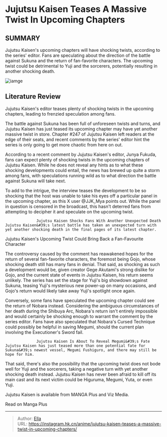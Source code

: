 # Jujutsu Kaisen Teases A Massive Twist In Upcoming Chapters


## SUMMARY 



  Jujutsu Kaisen&#39;s upcoming chapters will have shocking twists, according to the series&#39; editor.   Fans are speculating about the direction of the battle against Sukuna and the return of fan-favorite characters.   The upcoming twist could be detrimental to Yuji and the sorcerers, potentially resulting in another shocking death.  

![iamge](https://static1.srcdn.com/wordpress/wp-content/uploads/2023/09/jjk-chapter-236-featuring-yuji-and-sukuna.jpg)

## Literature Review

Jujutsu Kaisen&#39;s editor teases plenty of shocking twists in the upcoming chapters, leading to frenzied speculation among fans. 




The battle against Sukuna has been full of unforeseen twists and turns, and Jujutsu Kaisen has just teased its upcoming chapter may have yet another massive twist in store. Chapter #247 of Jujutsu Kaisen left readers at the edge of their seats, and recent comments by the series&#39; editor hint the series is only going to get more chaotic from here on out.




According to a recent comment by Jujutsu Kaisen&#39;s editor, Junya Fukuda, fans can expect plenty of shocking twists in the upcoming chapters of Jujutsu Kaisen. While he does not reveal any hints as to what these shocking developments could entail, the news has brewed up quite a storm among fans, with speculations running wild as to what direction the battle against Sukuna will take next.


 

To add to the intrigue, the interview teases the development to be so shocking that the host was unable to take his eyes off a particular panel in the upcoming chapter, as this X user @JJK_Mya points out. While the panel in question is censored in the broadcast, this hasn&#39;t deterred fans from attempting to decipher it and speculate on the upcoming twist.

                  Jujutsu Kaisen Shocks Fans With Another Unexpected Death   Jujutsu Kaisen&#39;s latest battle has taken an unexpected turn with yet another shocking death in the final pages of its latest chapter.   





 Jujutsu Kaisen&#39;s Upcoming Twist Could Bring Back a Fan-Favourite Character 
          

The controversy caused by the comment has reawakened hopes for the return of several fan-favorite characters, the foremost being Gojo, whose shocking death still has many fans in denial. That said, as shocking as such a development would be, given creator Gege Akutami&#39;s strong dislike for Gojo, and the current state of events in Jujutsu Kaisen, his return seems unlikely. The series has set the stage for Yuji&#39;s big showdown against Sukuna, teasing Yuji&#39;s mysterious new power-up on many occasions, and Gojo&#39;s return would likely take away Yuji&#39;s spotlight once again.

          




Conversely, some fans have speculated the upcoming chapter could see the return of Nobara instead. Considering the ambiguous circumstances of her death during the Shibuya Arc, Nobara&#39;s return isn&#39;t entirely impossible and would certainly be shocking enough to warrant the comment by the series editor. Fans have also speculated that Nobara&#39;s Cursed Technique could possibly be helpful in saving Megumi, should the current plan involving the Executioner&#39;s Sword fail.

                  Jujutsu Kaisen Is About To Reveal Megumi&#39;s Fate   Jujutsu Kaisen has just teased more than one potential fate for Sukuna&#39;s newest vessel, Megumi Fushiguro, and there may still be hope for him.   

          

That said, there&#39;s also the possibility that the upcoming twist does not bode well for Yuji and the sorcerers, taking a negative turn with yet another shocking death instead​​​​​​. Jujutsu Kaisen has never been afraid to kill off its main cast and its next victim could be Higuruma, Megumi, Yuta, or even Yuji.




Jujutsu Kaisen is available from MANGA Plus and Viz Media.

Read on Manga Plus

---

> Author: [Ella](https://instagram.hk.cn/)  
> URL: https://instagram.hk.cn/anime/jujutsu-kaisen-teases-a-massive-twist-in-upcoming-chapters/  

